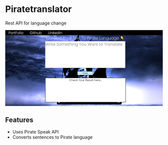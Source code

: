 # Piratetranslator
Rest API for language change

<img src="./Pirate Image.png" alt="" srcset="">

## Features

- Uses Pirate Speak API
- Converts sentences to Pirate language